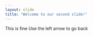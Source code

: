 ```yaml
---
layout: slide
title: "Welcome to our second slide!"
---
```

This is fine
Use the left arrow to go back
